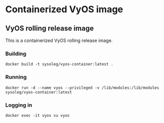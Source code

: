 # Containerized VyOS image

## VyOS rolling release image

This is a containerized VyOS rolling release image.

### Building

```
docker build -t sysoleg/vyos-container:latest .
```

### Running

```
docker run -d --name vyos --privileged -v /lib/modules:/lib/modules sysoleg/vyos-container:latest
```

### Logging in
```
docker exec -it vyos su vyos
```
